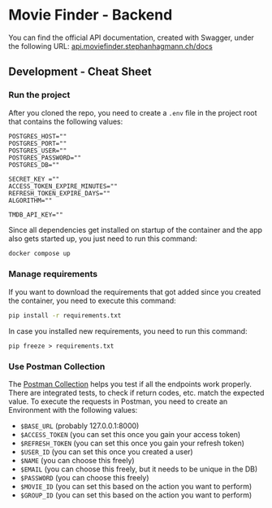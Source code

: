 # Movie Finder - Backend
You can find the official API documentation, created with Swagger, under the following URL: [api.moviefinder.stephanhagmann.ch/docs](https://api.moviefinder.stephanhagmann.ch/docs)
## Development - Cheat Sheet
### Run the project
After you cloned the repo, you need to create a `.env` file in the project root that contains the following values:
```.env
POSTGRES_HOST=""
POSTGRES_PORT=""
POSTGRES_USER=""
POSTGRES_PASSWORD=""
POSTGRES_DB=""

SECRET_KEY =""
ACCESS_TOKEN_EXPIRE_MINUTES=""
REFRESH_TOKEN_EXPIRE_DAYS=""
ALGORITHM=""

TMDB_API_KEY=""
```

Since all dependencies get installed on startup of the container and the app also gets started up, you just need to run this command:
```bash
docker compose up
```

### Manage requirements
If you want to download the requirements that got added since you created the container, you need to execute this command:
```bash
pip install -r requirements.txt
```

In case you installed new requirements, you need to run this command:
```shell
pip freeze > requirements.txt
```

### Use Postman Collection
The [Postman Collection](movieFinder_backendDB.postman_collection.json) helps you test if all the endpoints work properly. There are integrated tests, to check if return codes, etc. match the expected value.
To execute the requests in Postman, you need to create an Environment with the following values:

- `$BASE_URL` (probably 127.0.0.1:8000)
- `$ACCESS_TOKEN` (you can set this once you gain your access token)
- `$REFRESH_TOKEN` (you can set this once you gain your refresh token)
- `$USER_ID` (you can set this once you created a user)
- `$NAME` (you can choose this freely)
- `$EMAIL` (you can choose this freely, but it needs to be unique in the DB)
- `$PASSWORD` (you can choose this freely)
- `$MOVIE_ID` (you can set this based on the action you want to perform)
- `$GROUP_ID` (you can set this based on the action you want to perform)